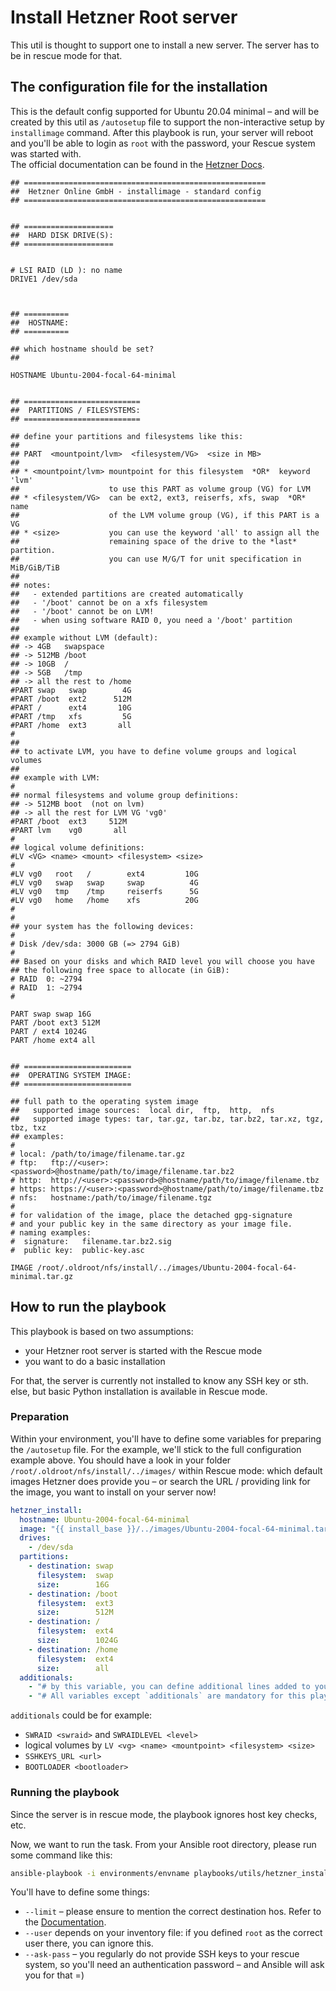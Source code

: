 # Install Hetzner Root server

This util is thought to support one to install a new server. The server has to be in rescue mode for that.

## The configuration file for the installation

This is the default config supported for Ubuntu 20.04 minimal – and will be created by this util as `/autosetup` file to support the non-interactive setup by `installimage` command. After this playbook is run, your server will reboot and you'll be able to login as `root` with the password, your Rescue system was started with.  
The official documentation can be found in the [Hetzner Docs](https://docs.hetzner.com/robot/dedicated-server/operating-systems/installimage/).

```
## ======================================================
##  Hetzner Online GmbH - installimage - standard config
## ======================================================


## ====================
##  HARD DISK DRIVE(S):
## ====================


# LSI RAID (LD ): no name
DRIVE1 /dev/sda



## ==========
##  HOSTNAME:
## ==========

## which hostname should be set?
##

HOSTNAME Ubuntu-2004-focal-64-minimal


## ==========================
##  PARTITIONS / FILESYSTEMS:
## ==========================

## define your partitions and filesystems like this:
##
## PART  <mountpoint/lvm>  <filesystem/VG>  <size in MB>
##
## * <mountpoint/lvm> mountpoint for this filesystem  *OR*  keyword 'lvm'
##                    to use this PART as volume group (VG) for LVM
## * <filesystem/VG>  can be ext2, ext3, reiserfs, xfs, swap  *OR*  name
##                    of the LVM volume group (VG), if this PART is a VG
## * <size>           you can use the keyword 'all' to assign all the
##                    remaining space of the drive to the *last* partition.
##                    you can use M/G/T for unit specification in MiB/GiB/TiB
##
## notes:
##   - extended partitions are created automatically
##   - '/boot' cannot be on a xfs filesystem
##   - '/boot' cannot be on LVM!
##   - when using software RAID 0, you need a '/boot' partition
##
## example without LVM (default):
## -> 4GB   swapspace
## -> 512MB /boot
## -> 10GB  /
## -> 5GB   /tmp
## -> all the rest to /home
#PART swap   swap        4G
#PART /boot  ext2      512M
#PART /      ext4       10G
#PART /tmp   xfs         5G
#PART /home  ext3       all
#
##
## to activate LVM, you have to define volume groups and logical volumes
##
## example with LVM:
#
## normal filesystems and volume group definitions:
## -> 512MB boot  (not on lvm)
## -> all the rest for LVM VG 'vg0'
#PART /boot  ext3     512M
#PART lvm    vg0       all
#
## logical volume definitions:
#LV <VG> <name> <mount> <filesystem> <size>
#
#LV vg0   root   /        ext4         10G
#LV vg0   swap   swap     swap          4G
#LV vg0   tmp    /tmp     reiserfs      5G
#LV vg0   home   /home    xfs          20G
#
#
## your system has the following devices:
#
# Disk /dev/sda: 3000 GB (=> 2794 GiB) 
#
## Based on your disks and which RAID level you will choose you have
## the following free space to allocate (in GiB):
# RAID  0: ~2794
# RAID  1: ~2794
#

PART swap swap 16G
PART /boot ext3 512M
PART / ext4 1024G
PART /home ext4 all


## ========================
##  OPERATING SYSTEM IMAGE:
## ========================

## full path to the operating system image
##   supported image sources:  local dir,  ftp,  http,  nfs
##   supported image types: tar, tar.gz, tar.bz, tar.bz2, tar.xz, tgz, tbz, txz
## examples:
#
# local: /path/to/image/filename.tar.gz
# ftp:   ftp://<user>:<password>@hostname/path/to/image/filename.tar.bz2
# http:  http://<user>:<password>@hostname/path/to/image/filename.tbz
# https: https://<user>:<password>@hostname/path/to/image/filename.tbz
# nfs:   hostname:/path/to/image/filename.tgz
#
# for validation of the image, place the detached gpg-signature
# and your public key in the same directory as your image file.
# naming examples:
#  signature:   filename.tar.bz2.sig
#  public key:  public-key.asc

IMAGE /root/.oldroot/nfs/install/../images/Ubuntu-2004-focal-64-minimal.tar.gz
```

## How to run the playbook

This playbook is based on two assumptions:

* your Hetzner root server is started with the Rescue mode
* you want to do a basic installation

For that, the server is currently not installed to know any SSH key or sth. else, but basic Python installation is available in Rescue mode.

### Preparation

Within your environment, you'll have to define some variables for preparing the `/autosetup` file. For the example, we'll stick to the full configuration example above. You should have a look in your folder `/root/.oldroot/nfs/install/../images/` within Rescue mode: which default images Hetzner does provide you – or search the URL / providing link for the image, you want to install on your server now!

```yml
hetzner_install:
  hostname: Ubuntu-2004-focal-64-minimal
  image: "{{ install_base }}/../images/Ubuntu-2004-focal-64-minimal.tar.gz"
  drives:
    - /dev/sda
  partitions:
    - destination: swap
      filesystem:  swap
      size:        16G
    - destination: /boot
      filesystem:  ext3
      size:        512M
    - destination: /
      filesystem:  ext4
      size:        1024G
    - destination: /home
      filesystem:  ext4
      size:        all
  additionals:
    - "# by this variable, you can define additional lines added to your `/autosetup` file."
    - "# All variables except `additionals` are mandatory for this playbook!"
```

`additionals` could be for example:

* `SWRAID <swraid>` and `SWRAIDLEVEL <level>`
* logical volumes by `LV <vg> <name> <mountpoint> <filesystem> <size>`
* `SSHKEYS_URL <url>`
* `BOOTLOADER <bootloader>`

### Running the playbook

Since the server is in rescue mode, the playbook ignores host key checks, etc.

Now, we want to run the task. From your Ansible root directory, please run some command like this:

```sh
ansible-playbook -i environments/envname playbooks/utils/hetzner_install/main.yml --limit "server_alias" --user root --ask-pass
```

You'll have to define some things:

* `--limit` – please ensure to mention the correct destination hos. Refer to the [Documentation](https://ansible-tips-and-tricks.readthedocs.io/en/latest/ansible/commands/#limiting-playbooktask-runs).
* `--user` depends on your inventory file: if you defined `root` as the correct user there, you can ignore this.
* `--ask-pass` – you regularly do not provide SSH keys to your rescue system, so you'll need an authentication password – and Ansible will ask you for that =)
